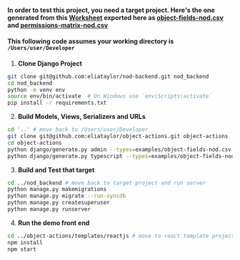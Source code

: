 #### In order to test this project, you need a target project. Here's the one generated from this [Worksheet](https://docs.google.com/spreadsheets/d/1AkFY0dSelMAxoaLVA_knNHIYmL97rtVjE1zuqEonCyM/edit?usp=sharing) exported here as [object-fields-nod.csv](examples%2Fobject-fields-nod.csv) and [permissions-matrix-nod.csv](examples%2Fpermissions-matrix-nod.csv)

#### This following code assumes your working directory is `/Users/user/Developer`

1. **Clone Django Project**  
```sh
git clone git@github.com:eliataylor/nod-backend.git nod_backend
cd nod_backend 
python -m venv env
source env/bin/activate  # On Windows use `env\Scripts\activate`
pip install -r requirements.txt
```

2. **Build Models, Views, Serializers and URLs**  
```sh
cd '..' # move back to /Users/user/Developer
git clone git@github.com:eliataylor/object-actions.git object-actions
cd object-actions
python django/generate.py admin --types=examples/object-fields-nod.csv --output_dir=/Users/user/Developer/nod_backend/nod_backend
python django/generate.py typescript --types=examples/object-fields-nod.csv --output_dir=templates/reactjs
```

3. **Build and Test that target**
```sh
cd ../nod_backend # move back to target project and run server 
python manage.py makemigrations 
python manage.py migrate --run-syncdb
python manage.py createsuperuser
python manage.py runserver
```

4. **Run the demo front end**
```sh
cd ../object-actions/templates/reactjs # move to react template project inside object-actions
npm install
npm start
```
